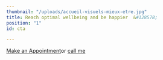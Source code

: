 ```yaml
---
thumbnail: "/uploads/accueil-visuels-mieux-etre.jpg"
title: Reach optimal wellbeing and be happier  &#128578;
position: "1"
id: cta

---
```

<a class="button" href="https://www.gorendezvous.com/homepage/111690" target="_blank">Make an Appointment</a><span class="self_center">or <a href="tel:+14189559602">call me</a></span>